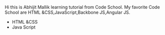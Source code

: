 Hi this is Abhijit Mallik learning tutorial from Code School.
My favorite Code School are HTML &CSS,JavaScript,Backbone JS,Angular JS.
* HTML &CSS
* Java Script
